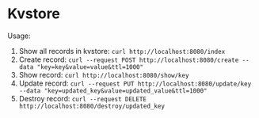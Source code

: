 # Kvstore

Usage:

1. Show all records in kvstore: `curl http://localhost:8080/index`
2. Create record: `curl --request POST http://localhost:8080/create --data "key=key&value=value&ttl=1000"`
3. Show record: `curl http://localhost:8080/show/key`
4. Update record: `curl --request PUT http://localhost:8080/update/key --data "key=updated_key&value=updated_value&ttl=1000"`
5. Destroy record: `curl --request DELETE http://localhost:8080/destroy/updated_key`
